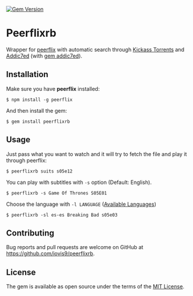 [![Gem Version](https://badge.fury.io/rb/peerflixrb.svg)](https://badge.fury.io/rb/peerflixrb)
# Peerflixrb

Wrapper for [peerflix](https://github.com/mafintosh/peerflix) with automatic search through [Kickass Torrents](kat.cr) and [Addic7ed](http://www.addic7ed.com/) (with [gem addic7ed](https://github.com/michaelbaudino/addic7ed-ruby)).

## Installation

Make sure you have **peerflix** installed:

    $ npm install -g peerflix

And then install the gem:

    $ gem install peerflixrb

## Usage

Just pass what you want to watch and it will try to fetch the file and play it through peerflix:

    $ peerflixrb suits s05e12

You can play with subtitles with ```-s``` option (Default: English).

    $ peerflixrb -s Game Of Thrones S05E01

Choose the language with ```-l LANGUAGE``` ([Available Languages](https://github.com/michaelbaudino/addic7ed-ruby/blob/master/lib/addic7ed/common.rb))

    $ peerflixrb -sl es-es Breaking Bad s05e03


## Contributing

Bug reports and pull requests are welcome on GitHub at https://github.com/iovis9/peerflixrb.


## License

The gem is available as open source under the terms of the [MIT License](http://opensource.org/licenses/MIT).
